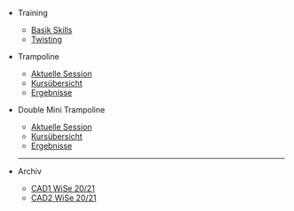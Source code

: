 * Training
  - [Basik Skills](Training/Basicskills.md)
  - [Twisting](Training/Twisting.md)
* Trampoline

  - [Aktuelle Session](CAD1/CAD1_Session08.md)
  - [Kursübersicht](CAD1/Kursuebersicht.md)
  - [Ergebnisse](CAD1/Ergebnisse.md)

* Double Mini Trampoline

  - [Aktuelle Session](CAD2/CAD2_Session07.md)
  - [Kursübersicht](CAD2/Kursuebersicht.md)
  - [Ergebnisse](CAD2/Ergebnisse.md)


  ----------------------------------------
- Archiv

  - [CAD1 WiSe 20/21](Archiv/CAD1_WiSe20-21.md)
  - [CAD2 WiSe 20/21](Archiv/CAD2_WiSe20-21.md)